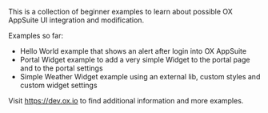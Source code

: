 This is a collection of beginner examples to learn about 
possible OX AppSuite UI integration and modification.

Examples so far:

 * Hello World example that shows an alert after login into OX AppSuite
 * Portal Widget example to add a very simple Widget to the portal page and to the portal settings
 * Simple Weather Widget example using an external lib, custom styles and custom widget settings
 
 Visit https://dev.ox.io to find additional information and more examples.